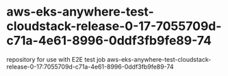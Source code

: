 # aws-eks-anywhere-test-cloudstack-release-0-17-7055709d-c71a-4e61-8996-0ddf3fb9fe89-74
repository for use with E2E test job aws-eks-anywhere-test-cloudstack-release-0-17:7055709d-c71a-4e61-8996-0ddf3fb9fe89-74
